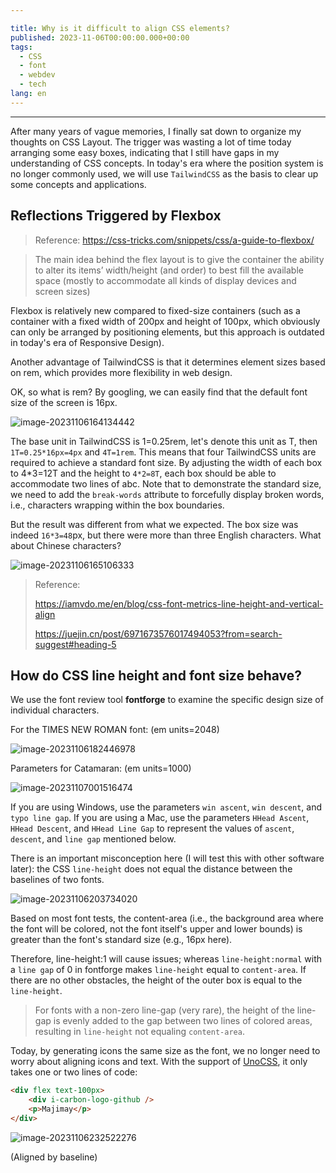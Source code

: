 ```yaml
---

title: Why is it difficult to align CSS elements?
published: 2023-11-06T00:00:00.000+00:00
tags:
  - CSS
  - font
  - webdev
  - tech
lang: en
---
```


---

After many years of vague memories, I finally sat down to organize my thoughts on CSS Layout. The trigger was wasting a lot of time today arranging some easy boxes, indicating that I still have gaps in my understanding of CSS concepts. In today's era where the position system is no longer commonly used, we will use `TailwindCSS` as the basis to clear up some concepts and applications.

## Reflections Triggered by Flexbox

> Reference: <https://css-tricks.com/snippets/css/a-guide-to-flexbox/>

> The main idea behind the flex layout is to give the container the ability to alter its items’ width/height (and order) to best fill the available space (mostly to accommodate all kinds of display devices and screen sizes)

Flexbox is relatively new compared to fixed-size containers (such as a container with a fixed width of 200px and height of 100px, which obviously can only be arranged by positioning elements, but this approach is outdated in today's era of Responsive Design).

Another advantage of TailwindCSS is that it determines element sizes based on rem, which provides more flexibility in web design.

OK, so what is rem? By googling, we can easily find that the default font size of the screen is 16px.

![image-20231106164134442](https://cfr2-img.flynncao.uk/image-20231106164134442.png)

The base unit in TailwindCSS is 1=0.25rem, let's denote this unit as T, then `1T=0.25*16px=4px` and `4T=1rem`. This means that four TailwindCSS units are required to achieve a standard font size. By adjusting the width of each box to 4*3=12T and the height to `4*2=8T`, each box should be able to accommodate two lines of abc. Note that to demonstrate the standard size, we need to add the `break-words` attribute to forcefully display broken words, i.e., characters wrapping within the box boundaries.

But the result was different from what we expected. The box size was indeed `16*3=48`px, but there were more than three English characters. What about Chinese characters?

![image-20231106165106333](https://cfr2-img.flynncao.uk/image-20231106165106333.png)

> Reference:
>
> <https://iamvdo.me/en/blog/css-font-metrics-line-height-and-vertical-align>
>
> <https://juejin.cn/post/6971673576017494053?from=search-suggest#heading-5>

## How do CSS line height and font size behave?

We use the font review tool **fontforge** to examine the specific design size of individual characters.

For the TIMES NEW ROMAN font: (em units=2048)

![image-20231106182446978](https://cfr2-img.flynncao.uk/image-20231106182446978.png)

Parameters for Catamaran: (em units=1000)

![image-20231107001516474](https://cfr2-img.flynncao.uk/image-20231107001516474.png)

If you are using Windows, use the parameters `win ascent`, `win descent`, and `typo line gap`. If you are using a Mac, use the parameters `HHead Ascent`, `HHead Descent`, and `HHead Line Gap` to represent the values of `ascent`, `descent`, and `line gap` mentioned below.

There is an important misconception here (I will test this with other software later): the CSS `line-height` does not equal the distance between the baselines of two fonts.

![image-20231106203734020](https://cfr2-img.flynncao.uk/image-20231106203734020.png)

Based on most font tests, the content-area (i.e., the background area where the font will be colored, not the font itself's upper and lower bounds) is greater than the font's standard size (e.g., 16px here).

Therefore, line-height:1 will cause issues; whereas `line-height:normal` with a `line gap` of 0 in fontforge makes `line-height` equal to `content-area`. If there are no other obstacles, the height of the outer box is equal to the `line-height`.

> For fonts with a non-zero line-gap (very rare), the height of the line-gap is evenly added to the gap between two lines of colored areas, resulting in `line-height` not equaling `content-area`.

Today, by generating icons the same size as the font, we no longer need to worry about aligning icons and text. With the support of [UnoCSS](https://github.com/unocss/unocss), it only takes one or two lines of code:

```html
<div flex text-100px>
    <div i-carbon-logo-github />
    <p>Majimay</p>
</div>
```

![image-20231106232522276](https://cfr2-img.flynncao.uk/image-20231106232522276.png)

(Aligned by baseline)
